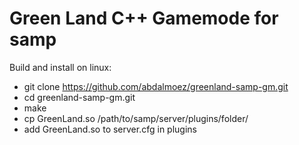 # Green Land C++ Gamemode for samp

Build and install on linux:
* git clone https://github.com/abdalmoez/greenland-samp-gm.git
* cd greenland-samp-gm.git
* make
* cp GreenLand.so /path/to/samp/server/plugins/folder/
* add GreenLand.so to server.cfg in plugins